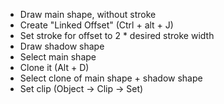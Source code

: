 - Draw main shape, without stroke
- Create "Linked Offset" (Ctrl + alt + J)
- Set stroke for offset to 2 * desired stroke width
- Draw shadow shape
- Select main shape
- Clone it (Alt + D)
- Select clone of main shape + shadow shape
- Set clip (Object → Clip → Set)
